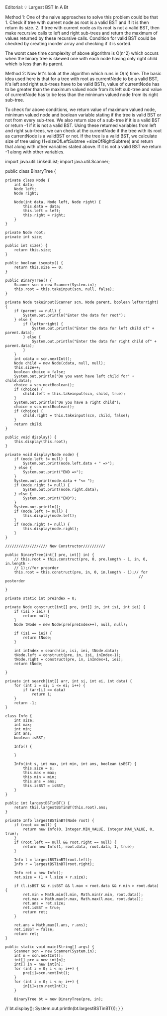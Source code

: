 Editorial: 💡 Largest BST In A Bt

Method 1: One of the naive approaches to solve this problem could be that 1. Check if tree with current node as root is a valid BST and if it is then return its size. 2. If tree with current node as its root is not a valid BST, then make recursive calls to left and right sub-trees and return the maximum of values returned by these recursive calls. Condition for valid BST could be checked by creating inorder array and checking if it is sorted.

The worst case time complexity of above algorithm is O(n^2) which occurs when the binary tree is skewed one with each node having only right child which is less than its parent.

Method 2: Now let's look at the algorithm which runs in O(n) time. The basic idea used here is that for a tree with root as currentNode to be a valid BST, it's left and right sub-trees have to be valid BSTs, value of currentNode has to be greater than the maximum valued node from its left sub-tree and value of currentNode has to be less than the minimum valued node from its right sub-tree.

To check for above conditions, we return value of maximum valued node, minimum valued node and boolean variable stating if the tree is valid BST or not from every sub-tree. We also return size of a sub-tree if it is a valid BST or return -1 if it is not a valid BST. Using these returned variables from left and right sub-trees, we can check at the currentNode if the tree with its root as currentNode is a validBST or not. If the tree is a valid BST, we calculate size of tree using (1+sizeOfLeftSubtree +sizeOfRightSubtree) and return that along with other variables stated above. If it is not a valid BST we return -1 along with other variables.



import java.util.LinkedList;
import java.util.Scanner;

public class BinaryTree {

    private class Node {
        int data;
        Node left;
        Node right;

        Node(int data, Node left, Node right) {
            this.data = data;
            this.left = left;
            this.right = right;
        }
    }

    private Node root;
    private int size;

    public int size() {
        return this.size;
    }

    public boolean isempty() {
        return this.size == 0;
    }

    public BinaryTree() {
        Scanner scn = new Scanner(System.in);
        this.root = this.takeinput(scn, null, false);
    }

    private Node takeinput(Scanner scn, Node parent, boolean leftorright) {
        if (parent == null) {
            System.out.println("Enter the data for root");
        } else {
            if (leftorright) {
                System.out.println("Enter the data for left child of" + parent.data);
            } else {
                System.out.println("Enter the data for right child of" + parent.data);
            }
        }
        int cdata = scn.nextInt();
        Node child = new Node(cdata, null, null);
        this.size++;
        boolean choice = false;
        System.out.println("Do you want have left child for" + child.data);
        choice = scn.nextBoolean();
        if (choice) {
            child.left = this.takeinput(scn, child, true);
        }
        System.out.println("Do you have a right child");
        choice = scn.nextBoolean();
        if (choice) {
            child.right = this.takeinput(scn, child, false);
        }
        return child;
    }

    public void display() {
        this.display(this.root);
    }

    private void display(Node node) {
        if (node.left != null) {
            System.out.print(node.left.data + " =>");
        } else {
            System.out.print("END =>");
        }
        System.out.print(node.data + "<= ");
        if (node.right != null) {
            System.out.print(node.right.data);
        } else {
            System.out.print("END");
        }
        System.out.println();
        if (node.left != null) {
            this.display(node.left);
        }
        if (node.right != null) {
            this.display(node.right);
        }
    }

    /////////////////// New Constructor//////////

    public BinaryTree(int[] pre, int[] in) {
        // this.root = this.construct(pre, 0, pre.length - 1, in, 0, in.length -
        // 1);//for preorder
        this.root = this.construct(pre, in, 0, in.length - 1);// for
                                                                // postorder

    }

    private static int preIndex = 0;

    private Node construct(int[] pre, int[] in, int isi, int iei) {
        if (isi > iei) {
            return null;
        }
        Node tNode = new Node(pre[preIndex++], null, null);

        if (isi == iei) {
            return tNode;
        }

        int inIndex = search(in, isi, iei, tNode.data);
        tNode.left = construct(pre, in, isi, inIndex-1);
        tNode.right = construct(pre, in, inIndex+1, iei);
        return tNode;

    }

    private int search(int[] arr, int si, int ei, int data) {
        for (int i = si; i <= ei; i++) {
            if (arr[i] == data)
                return i;
        }
        return -1;
    }

    class Info {
        int size;
        int max;
        int min;
        int ans;
        boolean isBST;

        Info() {

        }

        Info(int s, int max, int min, int ans, boolean isBST) {
            this.size = s;
            this.max = max;
            this.min = min;
            this.ans = ans;
            this.isBST = isBST;
        }
    }

    public int largestBSTinBT() {
        return this.largestBSTinBT(this.root).ans;
    }

    private Info largestBSTinBT(Node root) {
        if (root == null) {
            return new Info(0, Integer.MIN_VALUE, Integer.MAX_VALUE, 0, true);
        }
        if (root.left == null && root.right == null) {
            return new Info(1, root.data, root.data, 1, true);
        }

        Info l = largestBSTinBT(root.left);
        Info r = largestBSTinBT(root.right);

        Info ret = new Info();
        ret.size = (1 + l.size + r.size);

        if (l.isBST && r.isBST && l.max < root.data && r.min > root.data) {
            ret.min = Math.min(l.min, Math.min(r.min, root.data));
            ret.max = Math.max(r.max, Math.max(l.max, root.data));
            ret.ans = ret.size;
            ret.isBST = true;
            return ret;
        }

        ret.ans = Math.max(l.ans, r.ans);
        ret.isBST = false;
        return ret;
    }

    public static void main(String[] args) {
        Scanner scn = new Scanner(System.in);
        int n = scn.nextInt();
        int[] pre = new int[n];
        int[] in = new int[n];
        for (int i = 0; i < n; i++) {
            pre[i]=scn.nextInt();
        }
        for (int i = 0; i < n; i++) {
            in[i]=scn.nextInt();
        }

        BinaryTree bt = new BinaryTree(pre, in);
//        bt.display();
        System.out.println(bt.largestBSTinBT());
    }
}
